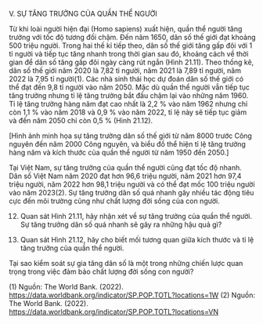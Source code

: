 V. SỰ TĂNG TRƯỞNG CỦA QUẦN THỂ NGƯỜI

Từ khi loài người hiện đại (Homo sapiens) xuất hiện, quần thể người tăng trưởng với tốc độ tương đối chậm. Đến năm 1650, dân số thế giới đạt khoảng 500 triệu người. Trong hai thế kỉ tiếp theo, dân số thế giới tăng gấp đôi với 1 tỉ người và tiếp tục tăng nhanh trong thời gian sau đó, khoảng cách về thời gian để dân số tăng gấp đôi ngày càng rút ngắn (Hình 21.11). Theo thống kê, dân số thế giới năm 2020 là 7,82 tỉ người, năm 2021 là 7,89 tỉ người, năm 2022 là 7,95 tỉ người(1). Các nhà sinh thái học dự đoán dân số thế giới có thể đạt đến 9,8 tỉ người vào năm 2050. Mặc dù quần thể người vẫn tiếp tục tăng trưởng nhưng tỉ lệ tăng trưởng bắt đầu chậm lại vào những năm 1960. Tỉ lệ tăng trưởng hàng năm đạt cao nhất là 2,2 % vào năm 1962 nhưng chỉ còn 1,1 % vào năm 2018 và 0,9 % vào năm 2022, tỉ lệ này sẽ tiếp tục giảm và đến năm 2050 chỉ còn 0,5 % (Hình 21.12).

[Hình ảnh minh họa sự tăng trưởng dân số thế giới từ năm 8000 trước Công nguyên đến năm 2000 Công nguyên, và biểu đồ thể hiện tỉ lệ tăng trưởng hàng năm và kích thước của quần thể người từ năm 1950 đến 2050.]

Tại Việt Nam, sự tăng trưởng của quần thể người cũng đạt tốc độ nhanh. Dân số Việt Nam năm 2020 đạt hơn 96,6 triệu người, năm 2021 hơn 97,4 triệu người, năm 2022 hơn 98,1 triệu người và có thể đạt mốc 100 triệu người vào năm 2023(2). Sự tăng trưởng dân số quá nhanh gây nhiều tác động tiêu cực đến môi trường cũng như chất lượng đời sống của con người.

12. Quan sát Hình 21.11, hãy nhận xét về sự tăng trưởng của quần thể người. Sự tăng trưởng dân số quá nhanh sẽ gây ra những hậu quả gì?

13. Quan sát Hình 21.12, hãy cho biết mối tương quan giữa kích thước và tỉ lệ tăng trưởng của quần thể người.

Tại sao kiểm soát sự gia tăng dân số là một trong những chiến lược quan trọng trong việc đảm bảo chất lượng đời sống con người?

(1) Nguồn: The World Bank. (2022). https://data.worldbank.org/indicator/SP.POP.TOTL?locations=1W
(2) Nguồn: The World Bank. (2022). https://data.worldbank.org/indicator/SP.POP.TOTL?locations=VN